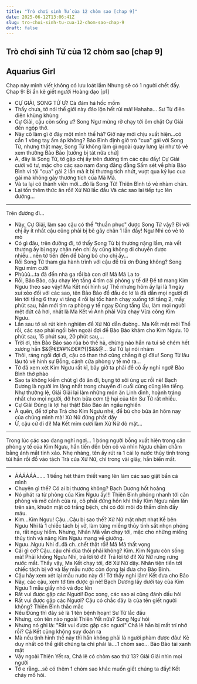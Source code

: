 ```yaml
---
title: "Trò chơi sinh Tử của 12 chòm sao [chap 9]"
date: 2025-06-12T13:06:41Z
slug: tro-choi-sinh-tu-cua-12-chom-sao-chap-9
draft: false
---
```


## Trò chơi sinh Tử của 12 chòm sao [chap 9]

## Aquarius Girl

Chap này mình viết không có lưu loát lắm Nhưng sẽ có 1 người chết đấy.
Chap 9: Bí ẩn kẻ giết người Hoàng đạo [p1]

- CỰ GIẢI, SONG TỬ Ư?
Cả đám há hốc mồm
- Thấy chưa, tớ nói thế giới này đảo lộn hết rùi mà! Hahaha...
Sư Tử điên điên khùng khùng
- Cự Giải, cậu còn sống ư?
Song Ngư mừng rỡ chạy tới ôm chặt Cự Giải đến ngộp thở.
- Này cô làm gì ở đây một mình thế hả? Giờ này mới chịu xuất hiện...có cần 1 vòng tay ấm áp không?
Bảo Bình định giở trò "cua" gái với Song Tử, nhưng thật may, Song Tử không làm gì ngoài quay lưng lại như tỏ vẻ xem thường Bảo Bảo [tưởng bị tát nữa chứ]
- À, đây là Song Tử, tớ gặp chị ấy trên đường tìm các cậu đấy!
Cự Giải cười vô tư, mặc cho các sao nam đang đằng đằng Sấm sét về phía Bảo Bình vì tội "cua" gái 2 lần mà ít bị thương tích nhứt, vượt qua kỷ lục cua gái mà không gây thương tích của Mã Mã.
- Và ta lại có thành viên mới...đó là Song Tử!
Thiên Bình tỏ vẻ nhàm chán.
- Lại tốn thêm thức ăn rồi!
Xử Nữ lắc đầu
Và các sao lại tiếp tục lên đường...
__________________________________________________________

Trên đường đi...
- Này, Cự Giải, làm sao cậu có thể "thuần phục" được Song Tử vậy? Đi với chị ấy ít nhất cậu cũng phải bị bẽ gãy chân 1 lần đấy!
Ngư Nhi có vẻ tò mò
- Có gì đâu, trên đường đi, tớ thấy Song Tử bị thương nặng lắm, mà vết thương ấy bị ngay chân nên chị ấy cũng không di chuyển được nhiều...nên tớ tiến đến để băng bó cho chị ấy...
- Rồi Song Tử tham gia hành trình với cậu để trả ơn Đúng không?
Song Ngư mỉm cười
- Phùùù...ta đã đến nhà ga rồi bà con ơi!
Mã Mã La to
- Rồi, Bảo Bảo, cậu chạy lên tầng 4 tìm cái phòng y tế đi! Để tớ mang Kim Ngưu theo sao vậy!
Ma Kết nói hình sự
Thế nhưng hôm ấy lại là 1 ngày xui xẻo đối với các sao, tên Bảo Bảo để đầu óc lơ là đã dẫn mọi người đi lên tới tầng 6 thay vì tầng 4 rồi lại tốc hành chạy xuống tới tầng 2, mấy phút sau, hắn mới tìm ra phòng y tế ngay Đúng tầng lầu, làm mọi người mệt đứt cả hơi, nhất là Ma Kết vì Anh phải Vừa chạy Vừa cõng Kim Ngưu. 
- Lần sau tớ sẽ rút kinh nghiệm để Xử Nữ dẫn đường..
Ma Kết mệt mỏi
Thế rồi, các sao phải ngồi bên ngoài đợi để Bảo Bảo khám cho Kim Ngưu. 10 phút sau, 15 phút sau, 20 phút sau,...
- Trời ơi, tên Bảo Bảo sao rùa bò thế hả, chừng nào hắn ra tui sẽ chém hết xương hắn $&@€£¥#%£€¥!?{]$&&@...
Sư Tử lại nói nhảm
- Thôi, ráng ngồi đợi đi, cậu có than thở cũng chẳng ít gì đâu!
Song Tử lâu lâu tỏ vẻ hình sự
Bỗng, cánh cửa phòng y tế mở ra...
- Tớ đã xem xét Kim Ngưu rất kĩ, bây giờ ta phải để cô ấy nghỉ ngơi!
Bảo Bình thở phào
- Sao ta không kiếm chút gì đó ăn đi, bụng tớ sôi ùng ục rồi nè!
Bạch Dương là người im lặng nhất trong chuyến đi cuối cùng cũng lên tiếng.
Như thường lệ, Giải Giải lại làm những món ăn Linh đình, hoành tráng nhất cho mọi người, đỡ hơn bữa cơm tệ hại của tên Sư Tử rất nhiều.
- Cự Giải Đúng là lợi hại thật!
Bảo Bảo ăn ngấu nghiến
- À quên, để tớ pha Trà cho Kim Ngưu nhé, để bù cho bữa ăn hôm nay của chúng mình mà!
Xử Nữ đứng phắt dậy
- Ừ, cậu cứ đi đi!
Ma Kết mỉm cười làm Xử Nữ đỏ mặt...
_____________________________________________________

Trong lúc các sao đang nghỉ ngơi...
1 bóng người bỗng xuất hiện trong căn phòng y tế của Kim Ngưu, hắn tiến đến bên cô và nhìn Ngưu chằm chằm bằng ánh mắt tinh xảo. Nhẹ nhàng, tên ấy rút ra 1 cái lọ nước thủy tinh trong túi hắn rồi đổ vào tách Trà của Xử Nữ, chỉ trong vài giây, hắn biến mất.
_____________________________________________________

- ÁÁÁÁÁÁ......
1 tiếng hét thảm thiết vang lên làm các sao giật bắn cả mình
- Chuyện gì thế? Có ai bị thương không?
Bạch Dương hốt hoảng
- Nó phát ra từ phòng của Kim Ngưu ấy!!!
Thiên Bình phóng nhanh tới căn phòng và mở cánh cửa ra, cô phải đứng hồn khi thấy Kim Ngưu nằm lăn trên sàn, khuôn mặt cô trắng bệch, chỉ có đôi môi đỏ thắm dính đầy máu.
- Kim...Kim Ngưu! Cậu...Cậu bị sao thế?
Xử Nữ mặt nhợt nhạt
Kề bên Ngưu Nhi là 1 chiếc tách bị vỡ, làm từng miếng thủy tinh sắt nhọn phóng ra, rất nguy hiểm. Nhưng, Nhân Mã vẫn chạy tới, mặc cho những miếng thủy tinh và nâng Kim Ngưu mang về giường.
- Ngưu..Ngưu Nhi đ..đã ch..chết thật rồi!
Mã Mã thất vọng
- Cái gì cơ? Cậu..cậu chỉ đùa thôi phải không? Kim..Kim Ngưu còn sống mà! Phải không Ngưu Nhi, trả lời tớ đi! Trả lời tớ đi!
Xử Nữ rưng rưng nước mắt.
Thấy vậy, Ma Kết chạy tới, đỡ Xử Nữ dậy. Nhân tiện tiến tới chiếc tách bị vỡ và lấy mẫu nước còn đọng lại đưa cho Bảo Bình.
- Cậu hãy xem xét lại mẫu nước này đi! Tớ thấy nghi lắm!
Kết đưa cho Bảo
- Này, các cậu, xem tớ tìm được gì nè!
Bạch Dương lấy dưới tay của Kim Ngưu 1 mẫu giấy nhỏ và đọc lên
- Rất vui được gặp các Ngươi!
Đọc xong, các sao ai cũng đánh dấu hỏi
- Rất vui được gặp các Ngươi? Cậu có chắc đây là của tên giết người không?
Thiên Bình thắc mắc
- Nếu Đúng thì đây sẽ là 1 tên bệnh hoạn!
Sư Tử lắc đầu
- Nhưng, còn tên nào ngoài Thiên Yết nữa?
Song Ngư hỏi
- Nhưng nó ghi là: "Rất vui được gặp các ngươi" Chả lẽ hắn bị mất trí nhớ rồi?
Cả Kết cũng không suy đoán ra
- Mà nếu tình hình thế này thì hắn không phải là người phàm được đâu! Kẻ duy nhất có thể giết chúng ta chỉ phải là....1 chòm sao...
Bảo Bảo tái xanh mặt
- Vậy ngoài Thiên Yết ra, Chả lẽ có chòm sao thứ 13?
Giải Giải nhìn mọi người
- Tớ e rằng...sẽ có thêm 1 chòm sao khác muốn giết chúng ta đấy!
Kết chảy mồ hôi.